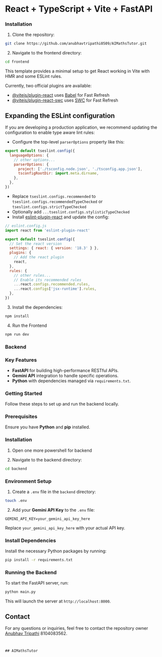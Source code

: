 # React + TypeScript + Vite + FastAPI

### Installation

1. Clone the repository:

```bash
git clone https://github.com/anubhavtripathi0509/AIMathsTutor.git
```

2. Navigate to the frontend directory:

```bash
cd frontend
```

This template provides a minimal setup to get React working in Vite with HMR and some ESLint rules.

Currently, two official plugins are available:

- [@vitejs/plugin-react](https://github.com/vitejs/vite-plugin-react/blob/main/packages/plugin-react/README.md) uses [Babel](https://babeljs.io/) for Fast Refresh
- [@vitejs/plugin-react-swc](https://github.com/vitejs/vite-plugin-react-swc) uses [SWC](https://swc.rs/) for Fast Refresh

## Expanding the ESLint configuration

If you are developing a production application, we recommend updating the configuration to enable type aware lint rules:

- Configure the top-level `parserOptions` property like this:

```js
export default tseslint.config({
  languageOptions: {
    // other options...
    parserOptions: {
      project: ['./tsconfig.node.json', './tsconfig.app.json'],
      tsconfigRootDir: import.meta.dirname,
    },
  },
})
```

- Replace `tseslint.configs.recommended` to `tseslint.configs.recommendedTypeChecked` or `tseslint.configs.strictTypeChecked`
- Optionally add `...tseslint.configs.stylisticTypeChecked`
- Install [eslint-plugin-react](https://github.com/jsx-eslint/eslint-plugin-react) and update the config:

```js
// eslint.config.js
import react from 'eslint-plugin-react'

export default tseslint.config({
  // Set the react version
  settings: { react: { version: '18.3' } },
  plugins: {
    // Add the react plugin
    react,
  },
  rules: {
    // other rules...
    // Enable its recommended rules
    ...react.configs.recommended.rules,
    ...react.configs['jsx-runtime'].rules,
  },
})
```

3. Install the dependencies:

```js
npm install
```

4. Run the Frontend

```js
npm run dev
```



### Backend

### Key Features

- **FastAPI** for building high-performance RESTful APIs.
- **Gemini API** integration to handle specific operations.
- **Python** with dependencies managed via `requirements.txt`.

### Getting Started

Follow these steps to set up and run the backend locally.

### Prerequisites

Ensure you have **Python** and **pip** installed.

### Installation
1. Open one more powershell for backend

2. Navigate to the backend directory:

```bash
cd backend
```

### Environment Setup

1. Create a `.env` file in the `backend` directory:

```bash
touch .env
```

2. Add your **Gemini API Key** to the `.env` file:

```plaintext
GEMINI_API_KEY=your_gemini_api_key_here
```

Replace `your_gemini_api_key_here` with your actual API key.

### Install Dependencies

Install the necessary Python packages by running:

```bash
pip install -r requirements.txt
```

### Running the Backend

To start the FastAPI server, run:

```bash
python main.py
```

This will launch the server at `http://localhost:8000`.


## Contact

For any questions or inquiries, feel free to contact the repository owner [Anubhav Tripathi](https://github.com/anubhavtripathi0509) 8104083562.
```


## AIMathsTutor